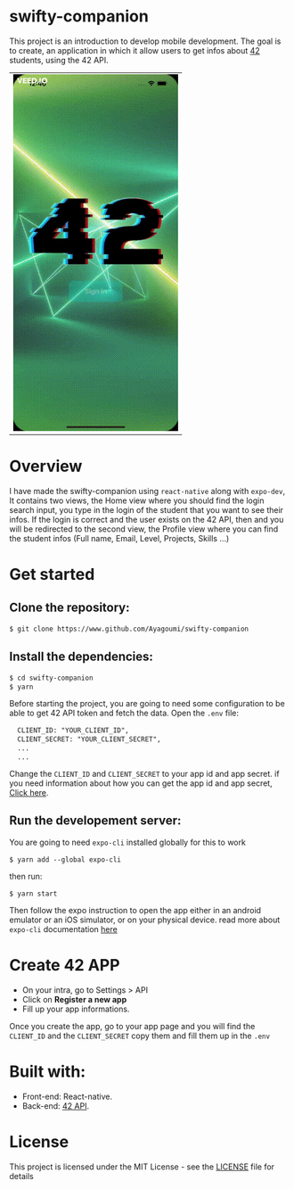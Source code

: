 # swifty-companion

This project is an introduction to develop mobile development. The goal is to create, an application in which it allow users to get infos about [42](https://www.42.fr/) students, using the 42 API.

<table>
  <tr>
    <td valign="top"><img src="/assets/screenshots/app.gif"/></td>
  </tr>
</table>

# Overview
I have made the swifty-companion using `react-native` along with `expo-dev`, It contains two views, the Home view where you should find the login search input, you type in the login of the student that you want to see their infos. If the login is correct and the user exists on the 42 API, then and you will be redirected to the second view, the Profile view where you can find the student infos (Full name, Email, Level, Projects, Skills ...)

# Get started
## Clone the repository:
```
$ git clone https://www.github.com/Ayagoumi/swifty-companion
```
## Install the dependencies:
```
$ cd swifty-companion
$ yarn
```
Before starting the project, you are going to need some configuration to be able to get 42 API token and fetch the data.
Open the `.env` file:
```
  CLIENT_ID: "YOUR_CLIENT_ID",
  CLIENT_SECRET: "YOUR_CLIENT_SECRET",
  ...
  ...

```
Change the `CLIENT_ID` and `CLIENT_SECRET` to your app id and app secret. if you need information about how you can get the app id and app secret, [Click here](#create-42-app).

## Run the developement server:
You are going to need `expo-cli` installed globally for this to work
```
$ yarn add --global expo-cli
```
then run:
```
$ yarn start
```
Then follow the expo instruction to open the app either in an android emulator or an iOS simulator, or on your physical device.
read more about `expo-cli` documentation [here](https://docs.expo.dev/workflow/expo-cli/)

# Create 42 APP
 - On your intra, go to Settings > API
 - Click on **Register a new app**
 - Fill up your app informations.

Once you create the app, go to your app page and you will find the `CLIENT_ID` and the `CLIENT_SECRET` copy them
and fill them up in the `.env`

# Built with:

* Front-end: React-native.
* Back-end: [42 API](https://api.intra.42.fr/apidoc).

# License

This project is licensed under the MIT License - see the [LICENSE](LICENSE) file for details
